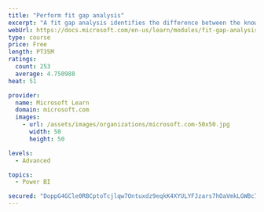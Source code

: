 ```yaml
---
title: "Perform fit gap analysis"
excerpt: "A fit gap analysis identifies the difference between the known requirements and the proposed or current solution. This module covers performing a fit gap analysis."
webUrl: https://docs.microsoft.com/en-us/learn/modules/fit-gap-analysis/
type: course
price: Free
length: PT35M
ratings:
  count: 253
  average: 4.750988
heat: 51

provider:
  name: Microsoft Learn
  domain: microsoft.com
  images:
    - url: /assets/images/organizations/microsoft.com-50x50.jpg
      width: 50
      height: 50

levels:
  - Advanced

topics:
  - Power BI

secured: "DoppG4GCle0RBCptoTcjlqw7Ontuxdz9eqkK4XYULYFJzars7hOaVmkLGWBc7VYhoE7g3xO/srd041jXSsJZY0xVCNeLFAXqvsgnvwLtbvvFuh9n75jU1ypRHDlkzcOKqkW3+wdhnUMkNhoNMl51v+dfxZQv12cKrLFyk46nQMUTMrNgU97dJMyLGfe8DDre5467tyOnSPYrH0UeJbktBDHwNIqqbAnh4RvSxo3CoENoqRecL447JhxIg4a8isU+/ph2MVNoLVWzzmamBpzPFymdeUUEAmi4u8HdQWxXL418hubGPErMyhnNtCjPg6Vb+3XP/uPXCUbj3bmBq/Zm0rtm1BqrBwEebJT1JDc3GQ+n1vHiGlAJZUHzWnWarIlvJ3jv9mVoFE8fXN830+ZPrg==;G54YHMlYuJNwPV851DPjEA=="
---
```


